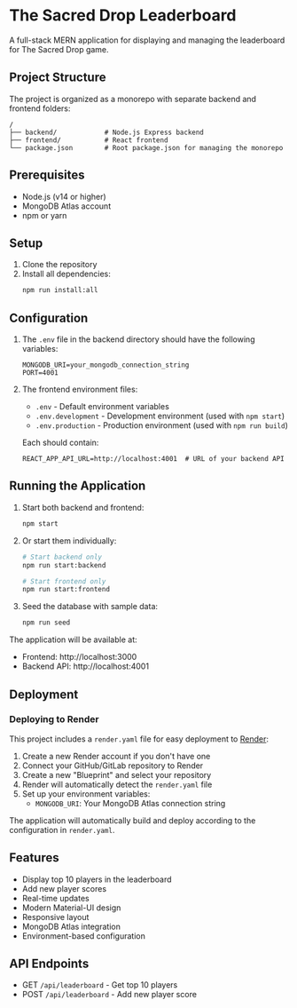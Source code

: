 # The Sacred Drop Leaderboard

A full-stack MERN application for displaying and managing the leaderboard for The Sacred Drop game.

## Project Structure

The project is organized as a monorepo with separate backend and frontend folders:

```
/
├── backend/            # Node.js Express backend
├── frontend/           # React frontend
└── package.json        # Root package.json for managing the monorepo
```

## Prerequisites

- Node.js (v14 or higher)
- MongoDB Atlas account
- npm or yarn

## Setup

1. Clone the repository
2. Install all dependencies:
   ```bash
   npm run install:all
   ```

## Configuration

1. The `.env` file in the backend directory should have the following variables:
   ```
   MONGODB_URI=your_mongodb_connection_string
   PORT=4001
   ```

2. The frontend environment files:
   - `.env` - Default environment variables
   - `.env.development` - Development environment (used with `npm start`)
   - `.env.production` - Production environment (used with `npm run build`)

   Each should contain:
   ```
   REACT_APP_API_URL=http://localhost:4001  # URL of your backend API
   ```

## Running the Application

1. Start both backend and frontend:
   ```bash
   npm start
   ```

2. Or start them individually:
   ```bash
   # Start backend only
   npm run start:backend
   
   # Start frontend only
   npm run start:frontend
   ```

3. Seed the database with sample data:
   ```bash
   npm run seed
   ```

The application will be available at:
- Frontend: http://localhost:3000
- Backend API: http://localhost:4001

## Deployment

### Deploying to Render

This project includes a `render.yaml` file for easy deployment to [Render](https://render.com/):

1. Create a new Render account if you don't have one
2. Connect your GitHub/GitLab repository to Render
3. Create a new "Blueprint" and select your repository
4. Render will automatically detect the `render.yaml` file
5. Set up your environment variables:
   - `MONGODB_URI`: Your MongoDB Atlas connection string

The application will automatically build and deploy according to the configuration in `render.yaml`.

## Features

- Display top 10 players in the leaderboard
- Add new player scores
- Real-time updates
- Modern Material-UI design
- Responsive layout
- MongoDB Atlas integration
- Environment-based configuration

## API Endpoints

- GET `/api/leaderboard` - Get top 10 players
- POST `/api/leaderboard` - Add new player score 